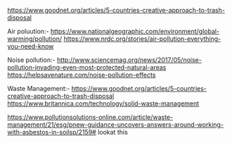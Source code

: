 https://www.goodnet.org/articles/5-countries-creative-approach-to-trash-disposal


Air poluution:-
https://www.nationalgeographic.com/environment/global-warming/pollution/
https://www.nrdc.org/stories/air-pollution-everything-you-need-know


Noise pollution:-
http://www.sciencemag.org/news/2017/05/noise-pollution-invading-even-most-protected-natural-areas
https://helpsavenature.com/noise-pollution-effects

Waste Management:-
https://www.goodnet.org/articles/5-countries-creative-approach-to-trash-disposal
https://www.britannica.com/technology/solid-waste-management


https://www.pollutionsolutions-online.com/article/waste-management/21/esg/pnew-guidance-uncovers-answers-around-working-with-asbestos-in-soilsp/2159# lookat this
